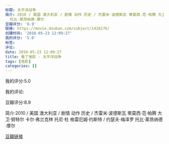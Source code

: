 ```yaml
---
标题: 太平洋战争
简介: 2010 / 美国 澳大利亚 / 剧情 动作 历史 / 杰雷米·波德斯瓦 蒂莫西·范·帕腾 大卫·努特尔 卡尔·弗兰克林 托尼·杜 格雷厄姆·约斯特 / 约瑟夫·梅泽罗
  托比·莱昂纳德·摩尔
豆瓣评分: '8.9'
链接: https://movie.douban.com/subject/1428176/
创建时间: '2010-05-23 12:09:27'
我的评分: '5.0'
标签:
评论:
date: 2010-05-23 12:09:27
title: 看了电影 - 太平洋战争
tags: [电影]
categories: []
---
```


我的评分:5.0

我的评论:

豆瓣评分:8.9

简介:2010 / 美国 澳大利亚 / 剧情 动作 历史 / 杰雷米·波德斯瓦 蒂莫西·范·帕腾 大卫·努特尔 卡尔·弗兰克林 托尼·杜 格雷厄姆·约斯特 / 约瑟夫·梅泽罗 托比·莱昂纳德·摩尔

[豆瓣链接](https://movie.douban.com/subject/1428176/)

